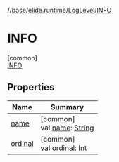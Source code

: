 //[base](../../../../index.md)/[elide.runtime](../../index.md)/[LogLevel](../index.md)/[INFO](index.md)

# INFO

[common]\
[INFO](index.md)

## Properties

| Name | Summary |
|---|---|
| [name](../../../elide.util/-encoding/-b-a-s-e64/index.md#-372974862%2FProperties%2F-1416663450) | [common]<br>val [name](../../../elide.util/-encoding/-b-a-s-e64/index.md#-372974862%2FProperties%2F-1416663450): [String](https://kotlinlang.org/api/latest/jvm/stdlib/kotlin/-string/index.html) |
| [ordinal](../../../elide.util/-encoding/-b-a-s-e64/index.md#-739389684%2FProperties%2F-1416663450) | [common]<br>val [ordinal](../../../elide.util/-encoding/-b-a-s-e64/index.md#-739389684%2FProperties%2F-1416663450): [Int](https://kotlinlang.org/api/latest/jvm/stdlib/kotlin/-int/index.html) |
